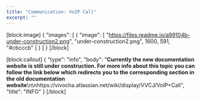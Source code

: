 ```yaml
---
title: "Communication: VoIP Call"
excerpt: ""
---
```

[block:image]
{
  "images": [
    {
      "image": [
        "https://files.readme.io/a99104b-under-construction2.png",
        "under-construction2.png",
        1600,
        591,
        "#cbcccb"
      ]
    }
  ]
}
[/block]

[block:callout]
{
  "type": "info",
  "body": "**Currently the new documentation website is still under construction. For more info about this topic you can follow the link below which redirects you to the corresponding section in the old documentation website**\n\nhttps://vivocha.atlassian.net/wiki/display/VVCJ/VoIP+Call",
  "title": "INFO"
}
[/block]